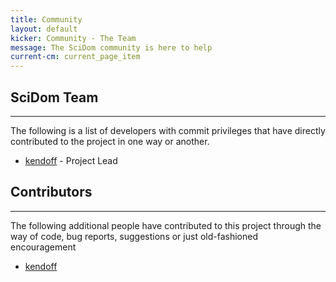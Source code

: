```yaml
---
title: Community
layout: default
kicker: Community - The Team
message: The SciDom community is here to help
current-cm: current_page_item
---
```


## SciDom Team
-------------------
The following is a list of developers with commit privileges that have directly contributed to the project in one way or another.
* [kendoff](#kendoff) - Project Lead


## Contributors
-------------------
The following additional people have contributed to this project through the way of code, bug reports, suggestions or just old-fashioned encouragement

* [kendoff](#kendoff)